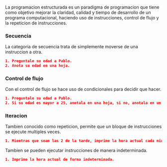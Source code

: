 La programacion estructurada es un paradigma de programacion que tiene como objetivo mejorar la claridad, calidad y tiempo de desarrollo de un programa computacional, haciendo uso de instrucciones, control de flujo y la repeticion de instrucciones.

### Secuencia

La categoria de secuencia trata de simplemente moverse de una instruccion a otra.

```json
1. Preguntale su edad a Pablo.
2. Anota su edad en una hoja.
```

### Control de flujo

Con el control de flujo se hace uso de condicionales para decidir que hacer.

```json
1. Preguntale su edad a Pablo.
2. Si su edad es mayor a 25, anotala en una hoja, si no, anotala en un cuaderno.
```

### Iteracion

Tambien conocido como repeticion, permite que un bloque de instrucciones se ejecute multiples veces.

```json
1. Mientras que sean las 2 de la tarde, imprime la hora actual cada minuto.
```

Tambien se pueden ejecutar instrucciones de manera indeterminada.

```json
1. Imprime la hora actual de forma indeterminada.
```